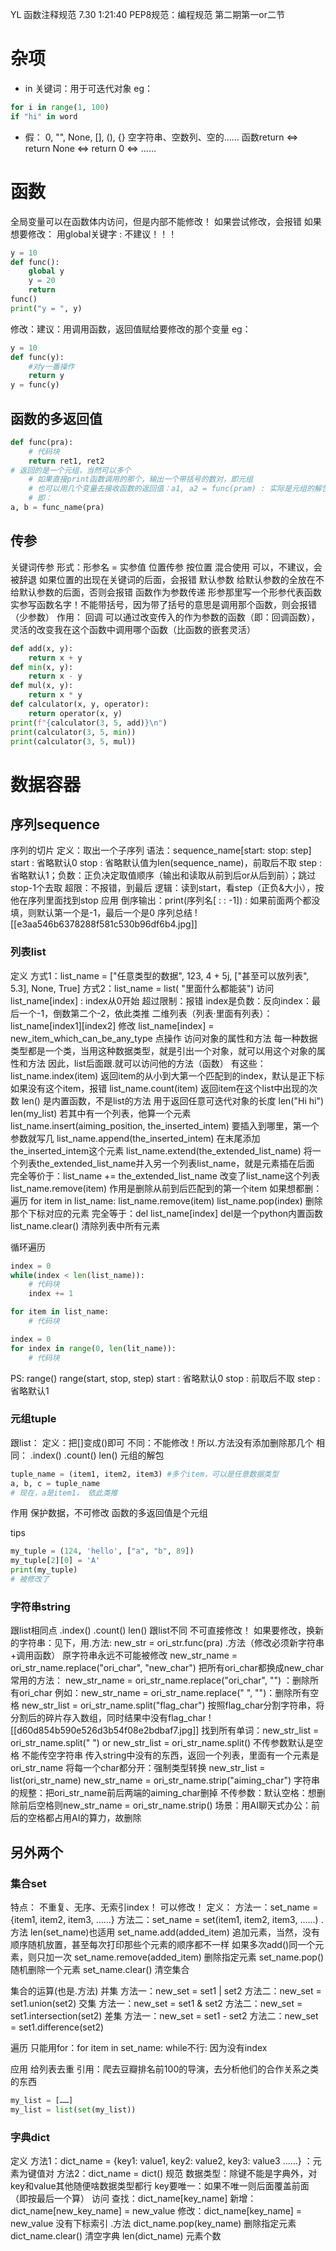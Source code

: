 YL
	函数注释规范 7.30 1:21:40
	PEP8规范：编程规范 第二期第一or二节
	
# 杂项

- in 关键词：用于可迭代对象
  eg：
```python
for i in range(1, 100)
if "hi" in word
```
- 假：
	0, "", None, \[], (), {}   空字符串、空数列、空的……
	函数return  <=> return None  <=> return 0  <=> ……

# 函数
全局变量可以在函数体内访问，但是内部不能修改！
如果尝试修改，会报错
如果想要修改：
	用global关键字 : 不建议！！！
```python
y = 10
def func():
	global y
	y = 20
	return
func()
print("y = ", y)
```

修改：建议：用调用函数，返回值赋给要修改的那个变量
eg：
```python
y = 10
def func(y):
	#对y一番操作
	return y
y = func(y)
```

## 函数的多返回值
```python
def func(pra):
	# 代码块
	return ret1, ret2
# 返回的是一个元组，当然可以多个
	# 如果直接print函数调用的那个，输出一个带括号的数对，即元组
	# 也可以用几个变量去接收函数的返回值：a1, a2 = func(pram) : 实际是元组的解包
	# 即：
a, b = func_name(pra)
```
## 传参
关键词传参
	形式：形参名 = 实参值
位置传参
	按位置
混合使用
	可以，不建议，会被辞退
	如果位置的出现在关键词的后面，会报错
默认参数
	给默认参数的全放在不给默认参数的后面，否则会报错
函数作为参数传递
	形参那里写一个形参代表函数
	实参写函数名字！不能带括号，因为带了括号的意思是调用那个函数，则会报错（少参数）
	作用：
		回调
		可以通过改变传入的作为参数的函数（即：回调函数），灵活的改变我在这个函数中调用哪个函数（比函数的嵌套灵活）
```python
def add(x, y):
    return x + y
def min(x, y):
    return x - y
def mul(x, y):
    return x * y
def calculator(x, y, operator):
    return operator(x, y)
print(f"{calculator(3, 5, add)}\n")
print(calculator(3, 5, min))
print(calculator(3, 5, mul))
```

# 数据容器
## 序列sequence
序列的切片
	定义：取出一个子序列
	语法：sequence_name\[start: stop: step]
		start : 省略默认0
		stop : 省略默认值为len(sequence_name)，前取后不取
		step : 省略默认1；负数：正负决定取值顺序（输出和读取从前到后or从后到前）；跳过stop-1个去取
		超限：不报错，到最后
	逻辑：读到start，看step（正负&大小），按他在序列里面找到stop
	应用
		倒序输出：print(序列名\[ : : -1]) : 如果前面两个都没填，则默认第一个是-1，最后一个是0
序列总结
	![[e3aa546b6378288f581c530b96df6b4.jpg]]
### 列表list
定义
	方式1：list_name = \["任意类型的数据", 123, 4 + 5j, \["甚至可以放列表", 5.3], None, True]
	方式2：list_name = list( "里面什么都能装")
访问
	list_name\[index] : index从0开始
	超过限制：报错
	index是负数：反向index：最后一个-1，倒数第二个-2，依此类推
	二维列表（列表·里面有列表）：list_name\[index1]\[index2]
修改
	list_name\[index] = new_item_which_can_be_any_type
点操作
	访问对象的属性和方法
	每一种数据类型都是一个类，当用这种数据类型，就是引出一个对象，就可以用这个对象的属性和方法
	因此，list后面跟.就可以访问他的方法（函数）
	有这些：
		list_name.index(item) 
			返回item的从小到大第一个匹配到的index，默认是正下标
			如果没有这个item，报错
		list_name.count(item)
			返回item在这个list中出现的次数
		len()
			是内置函数，不是list的方法
			用于返回任意可迭代对象的长度
				len("Hi hi")
				len(my_list)  若其中有一个列表，他算一个元素
		list_name.insert(aiming_position, the_inserted_intem)
			要插入到哪里，第一个参数就写几
		list_name.append(the_inserted_intem)
			在末尾添加the_inserted_intem这个元素
		list_name.extend(the_extended_list_name)
			将一个列表the_extended_list_name并入另一个列表list_name，就是元素插在后面
			完全等价于：list_name += the_extended_list_name
			改变了list_name这个列表
		list_name.remove(item)
			作用是删除从前到后匹配到的第一个item
			如果想都删：遍历 for item in list_name: list_name.remove(item)
		list_name.pop(index)
			删除那个下标对应的元素
			完全等于：del list_name\[index]
				del是一个python内置函数
		list_name.clear()
			清除列表中所有元素

循环遍历
```python
index = 0
while(index < len(list_name)):
	# 代码块
	index += 1
```
```python
for item in list_name:
	# 代码块
```
```python
index = 0
for index in range(0, len(lit_name)):
	# 代码块
```
PS: range()
	range(start, stop, step)
	start : 省略默认0
	stop : 前取后不取
	step : 省略默认1

### 元组tuple
跟list：
	定义：把\[]变成()即可
	不同：不能修改！所以.方法没有添加删除那几个
	相同：
		.index()
		.count()
		len()
元组的解包
```python
tuple_name = (item1, item2, item3) #多个item，可以是任意数据类型
a, b, c = tuple_name
# 现在，a是item1， 依此类推
```
作用
	保护数据，不可修改
函数的多返回值是个元组

tips
```python
my_tuple = (124, 'hello', ["a", "b", 89])
my_tuple[2][0] = 'A'
print(my_tuple)
# 被修改了
```
### 字符串string
跟list相同点
	.index()
	.count()
	len()
跟list不同
	不可直接修改！
	如果要修改，换新的字符串：见下，用.方法: new_str = ori_str.func(pra)
.方法（修改必须新字符串+调用函数）
	原字符串永远不可能被修改
	new_str_name = ori_str_name.replace("ori_char", "new_char")
		把所有ori_char都换成new_char
		常用的方法：
			new_str_name = ori_str_name.replace("ori_char", "") ：删除所有ori_char
				例如：new_str_name = ori_str_name.replace(" ", "")：删除所有空格
	new_str_list = ori_str_name.split("flag_char")
		按照flag_char分割字符串，将分割后的碎片存入数组，同时结果中没有flag_char
		![[d60d854b590e526d3b54f08e2bdbaf7.jpg]]
		找到所有单词：new_str_list = ori_str_name.split(" ") or new_str_list = ori_str_name.split()
		不传参数默认是空格
		不能传空字符串
		传入string中没有的东西，返回一个列表，里面有一个元素是ori_str_name
		将每一个char都分开：强制类型转换
			new_str_list = list(ori_str_name)
	new_str_name = ori_str_name.strip("aiming_char")
		字符串的规整：把ori_str_name前后两端的aiming_char删掉
		不传参数：默认空格：想删除前后空格则new_str_name = ori_str_name.strip()
			场景：用AI聊天式办公：前后的空格都占用AI的算力，故删除

## 另外两个
### 集合set
特点：
	不重复、无序、无索引index！
	可以修改！
定义：
	方法一：set_name = {item1, item2, item3, ......}
	方法二：set_name = set(item1, item2, item3, ......)
.方法
	len(set_name)也适用
	set_name.add(added_item)
		追加元素，当然，没有顺序随机放置，甚至每次打印那些个元素的顺序都不一样
		如果多次add()同一个元素，则只加一次
	set_name.remove(added_item)
		删除指定元素
	set_name.pop()
		随机删除一个元素
	set_name.clear()
		清空集合

集合的运算(也是.方法)
	并集
		方法一：new_set = set1 | set2
		方法二：new_set = set1.union(set2)
	交集
		方法一：new_set = set1 & set2
		方法二：new_set = set1.intersection(set2)
	差集
		方法一：new_set = set1 - set2
		方法二：new_set = set1.difference(set2)

遍历
	只能用for：for item in set_name:
	while不行: 因为没有index

应用
给列表去重
	引用：爬去豆瓣排名前100的导演，去分析他们的合作关系之类的东西
```python
my_list = [……]
my_list = list(set(my_list))
```

### 字典dict
定义
	方法1：dict_name = {key1: value1, key2: value2, key3: value3 ……} ：元素为键值对
	方法2：dict_name = dict()
规范
	数据类型：除键不能是字典外，对key和value其他随便啥数据类型都行
	key要唯一：如果不唯一则后面覆盖前面（即按最后一个算）
访问
	查找：dict_name\[key_name]
	新增：dict_name\[new_key_name] = new_value
	修改：dict_name\[key_name] = new_value
		<!--可以通过这种方式修改高考分数：各省考试院对数据库重视程度不一样，有些存在漏洞，故可以修改-->
		<!--在ZJU，可以黑进教务网修改考试成绩，但是你的技术没达到那种超级tmd顶尖的水平，留痕是不可避免的，可溯源，抓到直接……-->
		<!--“我干过别的……嘿嘿嘿……”看看人家大学四年的技术水平，本科毕业直接工作，报价3000的爬虫小项目-->
		<!--by YL-->
	没有下标索引
.方法
	dict_name.pop(key_name)
		删除指定元素
	dict_name.clear()
		清空字典
	len(dict_name)
		元素个数